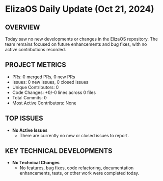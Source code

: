 # ElizaOS Daily Update (Oct 21, 2024)

## OVERVIEW 
Today saw no new developments or changes in the ElizaOS repository. The team remains focused on future enhancements and bug fixes, with no active contributions recorded.

## PROJECT METRICS
- PRs: 0 merged PRs, 0 new PRs
- Issues: 0 new issues, 0 closed issues
- Unique Contributors: 0
- Code Changes: +0/-0 lines across 0 files
- Total Commits: 0
- Most Active Contributors: None

## TOP ISSUES
- **No Active Issues**
  - There are currently no new or closed issues to report.

## KEY TECHNICAL DEVELOPMENTS
- **No Technical Changes**
  - No features, bug fixes, code refactoring, documentation enhancements, tests, or other work were completed today.